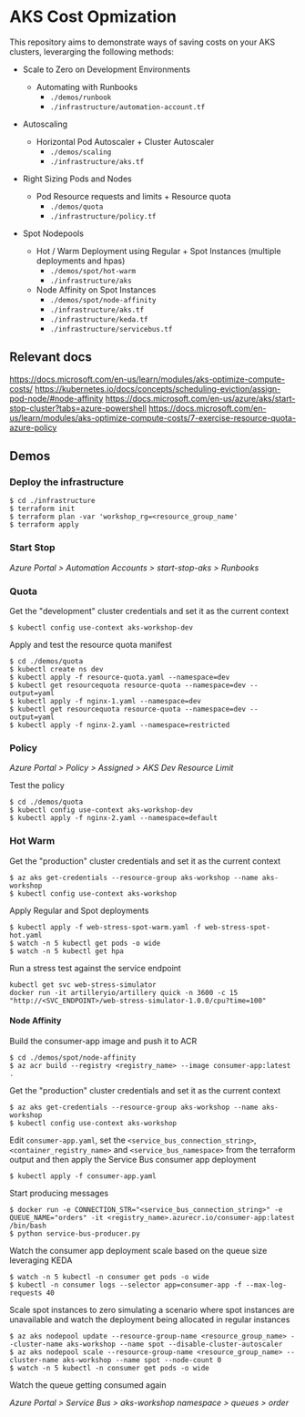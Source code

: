 # AKS Cost Opmization

 This repository aims to demonstrate ways of saving costs on your AKS clusters, leverarging the following methods:

 - Scale to Zero on Development Environments
    
    - Automating with Runbooks
        - ```./demos/runbook```
        - ```./infrastructure/automation-account.tf```

- Autoscaling

    - Horizontal Pod Autoscaler + Cluster Autoscaler
        - ```./demos/scaling```
        - ```./infrastructure/aks.tf```

- Right Sizing Pods and Nodes

    - Pod Resource requests and limits + Resource quota
        - ```./demos/quota```
        - ```./infrastructure/policy.tf```

- Spot Nodepools

    - Hot / Warm Deployment using Regular + Spot Instances (multiple deployments and hpas)
        - ```./demos/spot/hot-warm```
        - ```./infrastructure/aks```
    - Node Affinity on Spot Instances
        - ```./demos/spot/node-affinity```
        - ```./infrastructure/aks.tf```
        - ```./infrastructure/keda.tf```
        - ```./infrastructure/servicebus.tf```

## Relevant docs

https://docs.microsoft.com/en-us/learn/modules/aks-optimize-compute-costs/
https://kubernetes.io/docs/concepts/scheduling-eviction/assign-pod-node/#node-affinity
https://docs.microsoft.com/en-us/azure/aks/start-stop-cluster?tabs=azure-powershell
https://docs.microsoft.com/en-us/learn/modules/aks-optimize-compute-costs/7-exercise-resource-quota-azure-policy

## Demos

### Deploy the infrastructure

```
$ cd ./infrastructure
$ terraform init
$ terraform plan -var 'workshop_rg=<resource_group_name'
$ terraform apply
```

### Start Stop

_Azure Portal > Automation Accounts > start-stop-aks > Runbooks_ 

### Quota

Get the "development" cluster credentials and set it as the current context

```$ az aks get-credentials --resource-group aks-workshop --name aks-workshop-dev
$ kubectl config use-context aks-workshop-dev
```

Apply and test the resource quota manifest

```
$ cd ./demos/quota
$ kubectl create ns dev
$ kubectl apply -f resource-quota.yaml --namespace=dev
$ kubectl get resourcequota resource-quota --namespace=dev --output=yaml
$ kubectl apply -f nginx-1.yaml --namespace=dev
$ kubectl get resourcequota resource-quota --namespace=dev --output=yaml
$ kubectl apply -f nginx-2.yaml --namespace=restricted
```

### Policy

_Azure Portal > Policy > Assigned > AKS Dev Resource Limit_

Test the policy
```
$ cd ./demos/quota
$ kubectl config use-context aks-workshop-dev
$ kubectl apply -f nginx-2.yaml --namespace=default
````

### Hot Warm

Get the "production" cluster credentials and set it as the current context

```
$ az aks get-credentials --resource-group aks-workshop --name aks-workshop
$ kubectl config use-context aks-workshop
```

Apply Regular and Spot deployments

```
$ kubectl apply -f web-stress-spot-warm.yaml -f web-stress-spot-hot.yaml
$ watch -n 5 kubectl get pods -o wide
$ watch -n 5 kubectl get hpa
```

Run a stress test against the service endpoint 

```
kubectl get svc web-stress-simulator
docker run -it artilleryio/artillery quick -n 3600 -c 15 "http://<SVC_ENDPOINT>/web-stress-simulator-1.0.0/cpu?time=100"

```

#### Node Affinity

Build the consumer-app image and push it to ACR

```
$ cd ./demos/spot/node-affinity
$ az acr build --registry <registry_name> --image consumer-app:latest .
```

Get the "production" cluster credentials and set it as the current context

```
$ az aks get-credentials --resource-group aks-workshop --name aks-workshop
$ kubectl config use-context aks-workshop
```

Edit ```consumer-app.yaml```, set the ```<service_bus_connection_string>```, ```<container_registry_name>``` and ```<service_bus_namespace>``` from the terraform output and then apply the Service Bus consumer app deployment

```
$ kubectl apply -f consumer-app.yaml
```

Start producing messages
```
$ docker run -e CONNECTION_STR="<service_bus_connection_string>" -e QUEUE_NAME="orders" -it <registry_name>.azurecr.io/consumer-app:latest /bin/bash
$ python service-bus-producer.py
```

Watch the consumer app deployment scale based on the queue size leveraging KEDA

```
$ watch -n 5 kubectl -n consumer get pods -o wide
$ kubectl -n consumer logs --selector app=consumer-app -f --max-log-requests 40
```

Scale spot instances to zero simulating a scenario where spot instances are unavailable and watch the deployment being allocated in regular instances

```
$ az aks nodepool update --resource-group-name <resource_group_name> --cluster-name aks-workshop --name spot --disable-cluster-autoscaler
$ az aks nodepool scale --resource-group-name <resource_group_name> --cluster-name aks-workshop --name spot --node-count 0
$ watch -n 5 kubectl -n consumer get pods -o wide
```

Watch the queue getting consumed again

_Azure Portal > Service Bus > aks-workshop namespace > queues > order_

